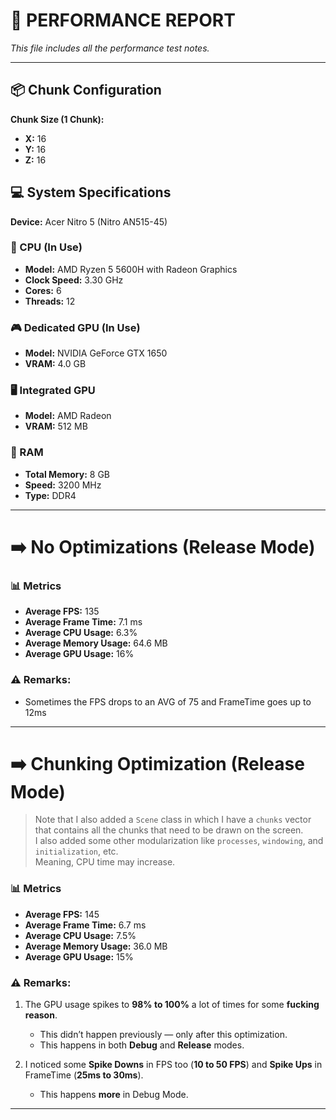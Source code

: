 # 🚀 PERFORMANCE REPORT  
*This file includes all the performance test notes.*

---

## 📦 Chunk Configuration

**Chunk Size (1 Chunk):**
- **X:** 16  
- **Y:** 16  
- **Z:** 16  

## 💻 System Specifications

**Device:** Acer Nitro 5 (Nitro AN515-45)

### 🧠 CPU (In Use)
- **Model:** AMD Ryzen 5 5600H with Radeon Graphics  
- **Clock Speed:** 3.30 GHz  
- **Cores:** 6  
- **Threads:** 12  

### 🎮 Dedicated GPU (In Use)
- **Model:** NVIDIA GeForce GTX 1650  
- **VRAM:** 4.0 GB  

### 🖥️ Integrated GPU
- **Model:** AMD Radeon  
- **VRAM:** 512 MB  

### 💾 RAM
- **Total Memory:** 8 GB  
- **Speed:** 3200 MHz  
- **Type:** DDR4  

---

# ➡️ No Optimizations (Release Mode)

### 📊 Metrics
- **Average FPS:** 135  
- **Average Frame Time:** 7.1 ms  
- **Average CPU Usage:** 6.3%  
- **Average Memory Usage:** 64.6 MB  
- **Average GPU Usage:** 16%  

### ⚠️ Remarks:  
- Sometimes the FPS drops to an AVG of 75 and FrameTime goes up to 12ms

---

# ➡️ Chunking Optimization (Release Mode)  
> Note that I also added a `Scene` class in which I have a `chunks` vector that contains all the chunks that need to be drawn on the screen.  
> I also added some other modularization like `processes`, `windowing`, and `initialization`, etc.  
> Meaning, CPU time may increase.

### 📊 Metrics
- **Average FPS:** 145  
- **Average Frame Time:** 6.7 ms  
- **Average CPU Usage:** 7.5%  
- **Average Memory Usage:** 36.0 MB  
- **Average GPU Usage:** 15%  

### ⚠️ Remarks:  
1. The GPU usage spikes to **98% to 100%** a lot of times for some **fucking reason**.  
   - This didn’t happen previously — only after this optimization. 
   - This happens in both **Debug** and **Release** modes.  

2. I noticed some **Spike Downs** in FPS too (**10 to 50 FPS**) and **Spike Ups** in FrameTime (**25ms to 30ms**).  
   - This happens **more** in Debug Mode.

---
